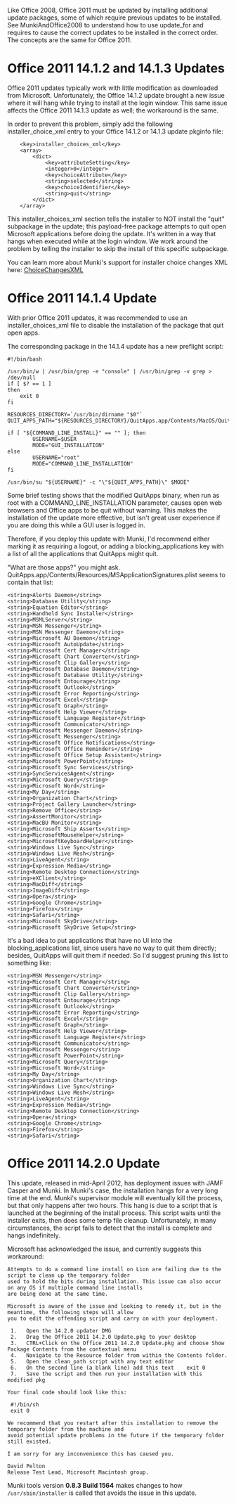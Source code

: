 Like Office 2008, Office 2011 must be updated by installing additional update packages, some of which require previous updates to be installed. See MunkiAndOffice2008 to understand how to use update\_for and requires to cause the correct updates to be installed in the correct order. The concepts are the same for Office 2011.

# Office 2011 14.1.2 and 14.1.3 Updates #

Office 2011 updates typically work with little modification as downloaded from Microsoft.  Unfortunately, the Office 14.1.2 update brought a new issue where it will hang while trying to install at the login window. This same issue affects the Office 2011 14.1.3 update as well; the workaround is the same.

In order to prevent this problem, simply add the following installer\_choice\_xml entry to your Office 14.1.2 or 14.1.3 update pkginfo file:

```
	<key>installer_choices_xml</key>
	<array>
    	<dict>
            <key>attributeSetting</key>
            <integer>0</integer>
            <key>choiceAttribute</key>
            <string>selected</string>
            <key>choiceIdentifier</key>
            <string>quit</string>
    	</dict>
	</array>
```


This installer\_choices\_xml section tells the installer to NOT install the "quit" subpackage in the update; this payload-free package attempts to quit open Microsoft applications before doing the update. It's written in a way that hangs when executed while at the login window. We work around the problem by telling the installer to skip the install of this specific subpackage.

You can learn more about Munki's support for installer choice changes XML here: [ChoiceChangesXML](ChoiceChangesXML.md)

# Office 2011 14.1.4 Update #

With prior Office 2011 updates, it was recommended to use an installer\_choices\_xml file to disable the installation of the package that quit open apps.

The corresponding package in the 14.1.4 update has a new preflight script:

```
#!/bin/bash

/usr/bin/w | /usr/bin/grep -e "console" | /usr/bin/grep -v grep > /dev/null
if [ $? == 1 ]
then
    exit 0
fi

RESOURCES_DIRECTORY=`/usr/bin/dirname "$0"`
QUIT_APPS_PATH="${RESOURCES_DIRECTORY}/QuitApps.app/Contents/MacOS/QuitApps"

if [ "${COMMAND_LINE_INSTALL}" == "" ]; then
        USERNAME=$USER
        MODE="GUI_INSTALLATION"
else
        USERNAME="root"
        MODE="COMMAND_LINE_INSTALLATION"
fi

/usr/bin/su "${USERNAME}" -c "\"${QUIT_APPS_PATH}\" $MODE"
```

Some brief testing shows that the modified QuitApps binary, when run as root with a COMMAND\_LINE\_INSTALLATION parameter, causes open web browsers and Office apps to be quit without warning. This makes the installation of the update more effective, but isn't great user experience if you are doing this while a GUI user is logged in.

Therefore, if you deploy this update with Munki, I'd recommend either marking it as requiring a logout, or adding a blocking\_applications key with a list of all the applications that QuitApps might quit.

"What are those apps?" you might ask. QuitApps.app/Contents/Resources/MSApplicationSignatures.plist seems to contain that list:

```
<string>Alerts Daemon</string>
<string>Database Utility</string>
<string>Equation Editor</string>
<string>Handheld Sync Installer</string>
<string>MSMLServer</string>
<string>MSN Messenger</string>
<string>MSN Messenger Daemon</string>
<string>Microsoft AU Daemon</string>
<string>Microsoft AutoUpdate</string>
<string>Microsoft Cert Manager</string>
<string>Microsoft Chart Converter</string>
<string>Microsoft Clip Gallery</string>
<string>Microsoft Database Daemon</string>
<string>Microsoft Database Utility</string>
<string>Microsoft Entourage</string>
<string>Microsoft Outlook</string>
<string>Microsoft Error Reporting</string>
<string>Microsoft Excel</string>
<string>Microsoft Graph</string>
<string>Microsoft Help Viewer</string>
<string>Microsoft Language Register</string>
<string>Microsoft Communicator</string>
<string>Microsoft Messenger Daemon</string>
<string>Microsoft Messenger</string>
<string>Microsoft Office Notifications</string>
<string>Microsoft Office Reminders</string>
<string>Microsoft Office Setup Assistant</string>
<string>Microsoft PowerPoint</string>
<string>Microsoft Sync Services</string>
<string>SyncServicesAgent</string>
<string>Microsoft Query</string>
<string>Microsoft Word</string>
<string>My Day</string>
<string>Organization Chart</string>
<string>Project Gallery Launcher</string>
<string>Remove Office</string>
<string>AssertMonitor</string>
<string>MacBU Monitor</string>
<string>Microsoft Ship Asserts</string>
<string>MicrosoftMouseHelper</string>
<string>MicrosoftKeyboardHelper</string>
<string>Windows Live Sync</string>
<string>Windows Live Mesh</string>
<string>LiveAgent</string>
<string>Expression Media</string>
<string>Remote Desktop Connection</string>
<string>eXClient</string>
<string>MacDiff</string>
<string>ImageDiff</string>
<string>Opera</string>
<string>Google Chrome</string>
<string>Firefox</string>
<string>Safari</string>
<string>Microsoft SkyDrive</string>
<string>Microsoft SkyDrive Setup</string>
```

It's a bad idea to put applications that have no UI into the blocking\_applications list, since users have no way to quit them directly; besides, QuitApps will quit them if needed. So I'd suggest pruning this list to something like:

```
<string>MSN Messenger</string>
<string>Microsoft Cert Manager</string>
<string>Microsoft Chart Converter</string>
<string>Microsoft Clip Gallery</string>
<string>Microsoft Entourage</string>
<string>Microsoft Outlook</string>
<string>Microsoft Error Reporting</string>
<string>Microsoft Excel</string>
<string>Microsoft Graph</string>
<string>Microsoft Help Viewer</string>
<string>Microsoft Language Register</string>
<string>Microsoft Communicator</string>
<string>Microsoft Messenger</string>
<string>Microsoft PowerPoint</string>
<string>Microsoft Query</string>
<string>Microsoft Word</string>
<string>My Day</string>
<string>Organization Chart</string>
<string>Windows Live Sync</string>
<string>Windows Live Mesh</string>
<string>LiveAgent</string>
<string>Expression Media</string>
<string>Remote Desktop Connection</string>
<string>Opera</string>
<string>Google Chrome</string>
<string>Firefox</string>
<string>Safari</string>
```

# Office 2011 14.2.0 Update #

This update, released in mid-April 2012, has deployment issues with JAMF Casper and Munki. In Munki's case, the installation hangs for a very long time at the end. Munki's supervisor module will eventually kill the process, but that only happens after two hours. This hang is due to a script that is launched at the beginning of the install process. This script waits until the installer exits, then does some temp file cleanup. Unfortunately, in many circumstances, the script fails to detect that the install is complete and hangs indefinitely.

Microsoft has acknowledged the issue, and currently suggests this workaround:

```
Attempts to do a command line install on Lion are failing due to the script to clean up the temporary folder
used to hold the bits during installation. This issue can also occur on any OS if multiple command line installs 
are being done at the same time.
 
Microsoft is aware of the issue and looking to remedy it, but in the meantime, the following steps will allow 
you to edit the offending script and carry on with your deployment.
 
 1.   Open the 14.2.0 updater DMG
 2.   Drag the Office 2011 14.2.0 Update.pkg to your desktop
 3.   CTRL+Click on the Office 2011 14.2.0 Update.pkg and choose Show Package Contents from the contextual menu
 4.   Navigate to the Resource folder from within the Contents folder.
 5.   Open the clean_path script with any text editor
 6.   On the second line (a blank line) add this text    exit 0
 7.   Save the script and then run your installation with this modified pkg

Your final code should look like this:
 
 #!/bin/sh
 exit 0
  
We recommend that you restart after this installation to remove the temporary folder from the machine and
avoid potential update problems in the future if the temporary folder still existed.
 
I am sorry for any inconvenience this has caused you.
 
David Pelton
Release Test Lead, Microsoft Macintosh group.
```

Munki tools version **0.8.3 Build 1564** makes changes to how `/usr/sbin/installer` is called that avoids the issue in this update.